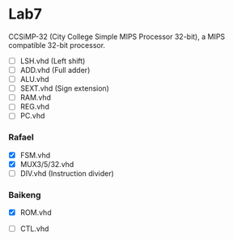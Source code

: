 # Lab7
CCSiMP-32 (City College Simple MIPS Processor 32-bit), a MIPS compatible 32-bit processor.

- [ ] LSH.vhd (Left shift)
- [ ] ADD.vhd (Full adder)
- [ ] ALU.vhd
- [ ] SEXT.vhd (Sign extension)
- [ ] RAM.vhd
- [ ] REG.vhd
- [ ] PC.vhd

### Rafael
- [x] FSM.vhd
- [x] MUX3/5/32.vhd
- [ ] DIV.vhd (Instruction divider)

### Baikeng
- [x] ROM.vhd
- [ ] CTL.vhd

